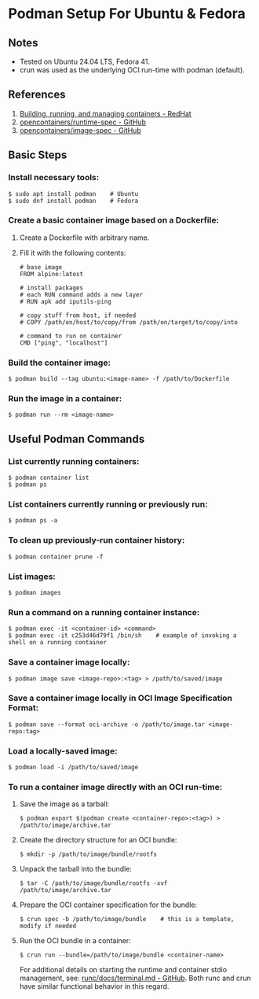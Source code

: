 # Podman Setup For Ubuntu & Fedora


## Notes

- Tested on Ubuntu 24.04 LTS, Fedora 41.
- crun was used as the underlying OCI run-time with podman (default).


## References

1. [Building, running, and managing containers - RedHat](https://access.redhat.com/documentation/en-us/red_hat_enterprise_linux/9/html/building_running_and_managing_containers/index)
2. [opencontainers/runtime-spec - GitHub](https://github.com/opencontainers/runtime-spec/tree/main)
3. [opencontainers/image-spec - GitHub](https://github.com/opencontainers/image-spec/tree/main)


## Basic Steps

### Install necessary tools:

```console
$ sudo apt install podman    # Ubuntu
$ sudo dnf install podman    # Fedora
```

### Create a basic container image based on a Dockerfile:

1. Create a Dockerfile with arbitrary name.
2. Fill it with the following contents:

    ```
    # base image
    FROM alpine:latest

    # install packages
    # each RUN command adds a new layer
    # RUN apk add iputils-ping

    # copy stuff from host, if needed
    # COPY /path/on/host/to/copy/from /path/on/target/to/copy/into

    # command to run on container
    CMD ["ping", "localhost"]
    ```

### Build the container image:

```console
$ podman build --tag ubuntu:<image-name> -f /path/to/Dockerfile
```

### Run the image in a container:

```console
$ podman run --rm <image-name>
```


## Useful Podman Commands

### List currently running containers:

```console
$ podman container list
$ podman ps
```

### List containers currently running or previously run:

```console
$ podman ps -a
```

### To clean up previously-run container history:

```console
$ podman container prune -f
```

### List images:

```console
$ podman images
```

### Run a command on a running container instance:

```console
$ podman exec -it <container-id> <command>
$ podman exec -it c253d46d79f1 /bin/sh    # example of invoking a shell on a running container
```

### Save a container image locally:

```console
$ podman image save <image-repo>:<tag> > /path/to/saved/image
```

### Save a container image locally in OCI Image Specification Format:

```console
$ podman save --format oci-archive -o /path/to/image.tar <image-repo:tag>
```

### Load a locally-saved image:

```console
$ podman load -i /path/to/saved/image
```

### To run a container image directly with an OCI run-time:

1. Save the image as a tarball:

    ```console
    $ podman export $(podman create <container-repo>:<tag>) > /path/to/image/archive.tar
    ```

2. Create the directory structure for an OCI bundle:

    ```console
    $ mkdir -p /path/to/image/bundle/rootfs
    ```

3. Unpack the tarball into the bundle:

    ```console
    $ tar -C /path/to/image/bundle/rootfs -xvf /path/to/image/archive.tar
    ```

4. Prepare the OCI container specification for the bundle:

    ```console
    $ crun spec -b /path/to/image/bundle    # this is a template, modify if needed
    ```

5. Run the OCI bundle in a container:

    ```console
    $ crun run --bundle=/path/to/image/bundle <container-name>
    ```

    For additional details on starting the runtime and container stdio management,
    see: [runc/docs/terminal.md - GitHub](https://github.com/opencontainers/runc/blob/main/docs/terminals.md).
    Both runc and crun have similar functional behavior in this regard.
